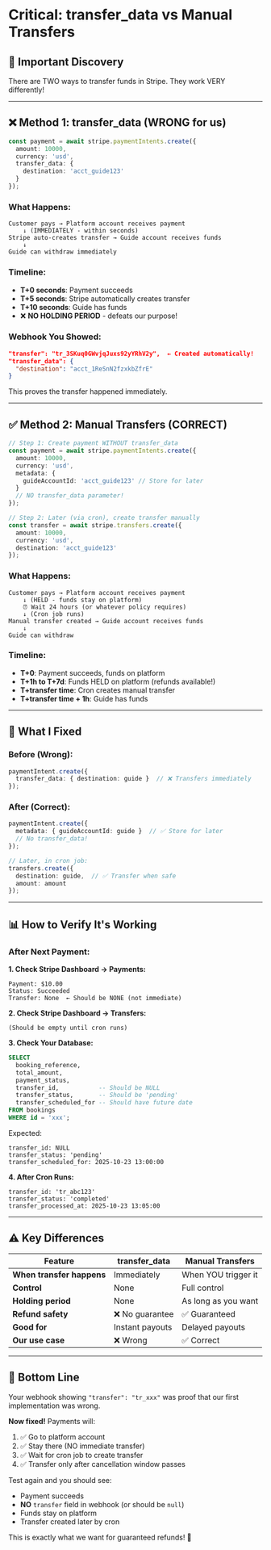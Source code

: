 # Critical: transfer_data vs Manual Transfers

## 🚨 **Important Discovery**

There are TWO ways to transfer funds in Stripe. They work VERY differently!

---

## ❌ **Method 1: transfer_data (WRONG for us)**

```typescript
const payment = await stripe.paymentIntents.create({
  amount: 10000,
  currency: 'usd',
  transfer_data: {
    destination: 'acct_guide123'
  }
});
```

### What Happens:
```
Customer pays → Platform account receives payment
    ↓ (IMMEDIATELY - within seconds)
Stripe auto-creates transfer → Guide account receives funds
    ↓
Guide can withdraw immediately
```

### Timeline:
- **T+0 seconds**: Payment succeeds
- **T+5 seconds**: Stripe automatically creates transfer
- **T+10 seconds**: Guide has funds
- ❌ **NO HOLDING PERIOD** - defeats our purpose!

### Webhook You Showed:
```json
"transfer": "tr_3SKuq0GWvjqJuxs92yYRhV2y",  ← Created automatically!
"transfer_data": {
  "destination": "acct_1ReSnN2fzxkbZfrE"
}
```

This proves the transfer happened immediately.

---

## ✅ **Method 2: Manual Transfers (CORRECT)**

```typescript
// Step 1: Create payment WITHOUT transfer_data
const payment = await stripe.paymentIntents.create({
  amount: 10000,
  currency: 'usd',
  metadata: {
    guideAccountId: 'acct_guide123' // Store for later
  }
  // NO transfer_data parameter!
});

// Step 2: Later (via cron), create transfer manually
const transfer = await stripe.transfers.create({
  amount: 10000,
  currency: 'usd',
  destination: 'acct_guide123'
});
```

### What Happens:
```
Customer pays → Platform account receives payment
    ↓ (HELD - funds stay on platform)
    ⏰ Wait 24 hours (or whatever policy requires)
    ↓ (Cron job runs)
Manual transfer created → Guide account receives funds
    ↓
Guide can withdraw
```

### Timeline:
- **T+0**: Payment succeeds, funds on platform
- **T+1h to T+7d**: Funds HELD on platform (refunds available!)
- **T+transfer time**: Cron creates manual transfer
- **T+transfer time + 1h**: Guide has funds

---

## 🔧 **What I Fixed**

### Before (Wrong):
```typescript
paymentIntent.create({
  transfer_data: { destination: guide }  // ❌ Transfers immediately
});
```

### After (Correct):
```typescript
paymentIntent.create({
  metadata: { guideAccountId: guide }  // ✅ Store for later
  // No transfer_data!
});

// Later, in cron job:
transfers.create({
  destination: guide,  // ✅ Transfer when safe
  amount: amount
});
```

---

## 📊 **How to Verify It's Working**

### After Next Payment:

**1. Check Stripe Dashboard → Payments:**
```
Payment: $10.00
Status: Succeeded
Transfer: None  ← Should be NONE (not immediate)
```

**2. Check Stripe Dashboard → Transfers:**
```
(Should be empty until cron runs)
```

**3. Check Your Database:**
```sql
SELECT 
  booking_reference,
  total_amount,
  payment_status,
  transfer_id,           -- Should be NULL
  transfer_status,       -- Should be 'pending'
  transfer_scheduled_for -- Should have future date
FROM bookings 
WHERE id = 'xxx';
```

Expected:
```
transfer_id: NULL
transfer_status: 'pending'
transfer_scheduled_for: 2025-10-23 13:00:00
```

**4. After Cron Runs:**
```
transfer_id: 'tr_abc123'
transfer_status: 'completed'
transfer_processed_at: 2025-10-23 13:05:00
```

---

## ⚠️ **Key Differences**

| Feature | transfer_data | Manual Transfers |
|---------|---------------|------------------|
| **When transfer happens** | Immediately | When YOU trigger it |
| **Control** | None | Full control |
| **Holding period** | None | As long as you want |
| **Refund safety** | ❌ No guarantee | ✅ Guaranteed |
| **Good for** | Instant payouts | Delayed payouts |
| **Our use case** | ❌ Wrong | ✅ Correct |

---

## 🎯 **Bottom Line**

Your webhook showing `"transfer": "tr_xxx"` was proof that our first implementation was wrong. 

**Now fixed!** Payments will:
1. ✅ Go to platform account
2. ✅ Stay there (NO immediate transfer)
3. ✅ Wait for cron job to create transfer
4. ✅ Transfer only after cancellation window passes

Test again and you should see:
- Payment succeeds
- **NO** `transfer` field in webhook (or should be `null`)
- Funds stay on platform
- Transfer created later by cron

This is exactly what we want for guaranteed refunds! 🎯

